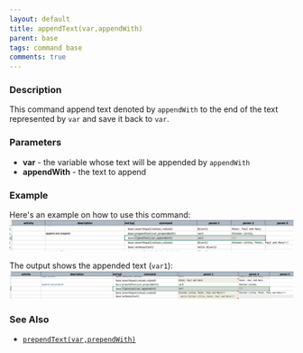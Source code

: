 ```yaml
---
layout: default
title: appendText(var,appendWith)
parent: base
tags: command base
comments: true
---
```



### Description
This command append text denoted by `appendWith` to the end of the text represented by `var` and save it back to `var`.


### Parameters
- **var** - the variable whose text will be appended by `appendWith`
- **appendWith** - the text to append


### Example
Here's an example on how to use this command:
![script](image/appendText_01.png)

The output shows the appended text (`var1`):
![output](image/appendText_02.png)


### See Also
- [`prependText(var,prependWith)`](prependText(var,prependWith))
